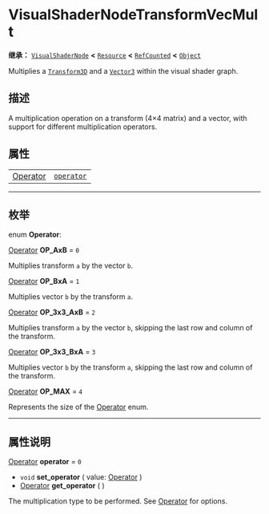 <!-- ⚠ 请勿编辑本文件 ⚠ -->
<!-- 本文档使用脚本从 WeDot 引擎源码仓库生成。 -->
<!-- 生成脚本：https://github.com/WeDot-Engine/WeDot/tree/4.3/doc/tools/make_md.py； -->
<!-- 原文件：https://github.com/WeDot-Engine/WeDot/tree/4.3/doc/classes/VisualShaderNodeTransformVecMult.xml。 -->

<div id="_class_visualshadernodetransformvecmult"></div>

# VisualShaderNodeTransformVecMult

**继承：** [`VisualShaderNode`](class_visualshadernode.md) **<** [`Resource`](class_resource.md) **<** [`RefCounted`](class_refcounted.md) **<** [`Object`](class_object.md)

Multiplies a [`Transform3D`](class_transform3d.md) and a [`Vector3`](class_vector3.md) within the visual shader graph.

## 描述

A multiplication operation on a transform (4×4 matrix) and a vector, with support for different multiplication operators.

## 属性

|||
|:-:|:--|
| [Operator](#enum_visualshadernodetransformvecmult_operator) | [`operator`](#class_visualshadernodetransformvecmult_property_operator) | ``0`` |

<!-- rst-class:: classref-section-separator -->

---

## 枚举

<div id="_class_enum_visualshadernodetransformvecmult_operator"></div>

enum **Operator**: <div id="enum_visualshadernodetransformvecmult_operator"></div>

<div id="_class_visualshadernodetransformvecmult_constant_op_axb"></div>

[Operator](#enum_visualshadernodetransformvecmult_operator) **OP_AxB** = ``0``

Multiplies transform `a` by the vector `b`.

<div id="_class_visualshadernodetransformvecmult_constant_op_bxa"></div>

[Operator](#enum_visualshadernodetransformvecmult_operator) **OP_BxA** = ``1``

Multiplies vector `b` by the transform `a`.

<div id="_class_visualshadernodetransformvecmult_constant_op_3x3_axb"></div>

[Operator](#enum_visualshadernodetransformvecmult_operator) **OP_3x3_AxB** = ``2``

Multiplies transform `a` by the vector `b`, skipping the last row and column of the transform.

<div id="_class_visualshadernodetransformvecmult_constant_op_3x3_bxa"></div>

[Operator](#enum_visualshadernodetransformvecmult_operator) **OP_3x3_BxA** = ``3``

Multiplies vector `b` by the transform `a`, skipping the last row and column of the transform.

<div id="_class_visualshadernodetransformvecmult_constant_op_max"></div>

[Operator](#enum_visualshadernodetransformvecmult_operator) **OP_MAX** = ``4``

Represents the size of the [Operator](#enum_visualshadernodetransformvecmult_operator) enum.

<!-- rst-class:: classref-section-separator -->

---

## 属性说明

<div id="_class_visualshadernodetransformvecmult_property_operator"></div>

[Operator](#enum_visualshadernodetransformvecmult_operator) **operator** = ``0`` <div id="class_visualshadernodetransformvecmult_property_operator"></div>

- `void` **set_operator** ( value: [Operator](#enum_visualshadernodetransformvecmult_operator) )
- [Operator](#enum_visualshadernodetransformvecmult_operator) **get_operator** ( )

The multiplication type to be performed. See [Operator](#enum_visualshadernodetransformvecmult_operator) for options.

[^virtual]: 本方法通常需要用户覆盖才能生效。
[^const]: 本方法无副作用，不会修改该实例的任何成员变量。
[^vararg]: 本方法除了能接受在此处描述的参数外，还能够继续接受任意数量的参数。
[^constructor]: 本方法用于构造某个类型。
[^static]: 调用本方法无需实例，可直接使用类名进行调用。
[^operator]: 本方法描述的是使用本类型作为左操作数的有效运算符。
[^bitfield]: 这个值是由下列位标志构成位掩码的整数。
[^void]: 无返回值。
